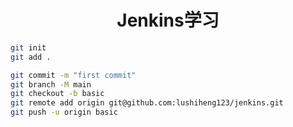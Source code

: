 <h1 align = "center">Jenkins学习</h1>

```sh
git init
git add .

git commit -m "first commit"
git branch -M main
git checkout -b basic
git remote add origin git@github.com:lushiheng123/jenkins.git
git push -u origin basic
```
